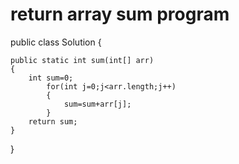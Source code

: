# return array sum program
public class Solution {
	
	public static int sum(int[] arr) 
	{
		int sum=0;
			for(int j=0;j<arr.length;j++)
			{
				sum=sum+arr[j];
			}
		return sum;
	}
}


